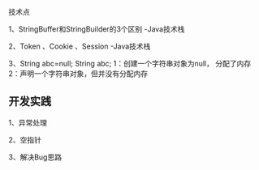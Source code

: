 技术点

1、StringBuffer和StringBuilder的3个区别 -Java技术栈

2、Token 、Cookie 、Session -Java技术栈

3、String abc=null;
String abc;
1：创建一个字符串对象为null， 分配了内存 
2：声明一个字符串对象，但并没有分配内存



## 开发实践

1、异常处理

2、空指针

3、解决Bug思路